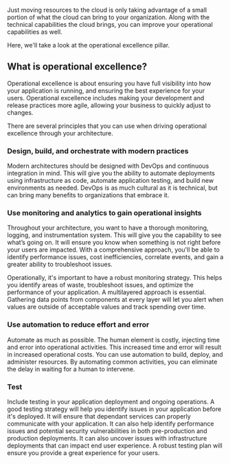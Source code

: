 Just moving resources to the cloud is only taking advantage of a small portion of what the cloud can bring to your organization. Along with the technical capabilities the cloud brings, you can improve your operational capabilities as well.

Here, we'll take a look at the operational excellence pillar.

## What is operational excellence?

Operational excellence is about ensuring you have full visibility into how your application is running, and ensuring the best experience for your users. Operational excellence includes making your development and release practices more agile, allowing your business to quickly adjust to changes. 

There are several principles that you can use when driving operational excellence through your architecture.

### Design, build, and orchestrate with modern practices

Modern architectures should be designed with DevOps and continuous integration in mind. This will give you the ability to automate deployments using infrastructure as code, automate application testing, and build new environments as needed. DevOps is as much cultural as it is technical, but can bring many benefits to organizations that embrace it.

### Use monitoring and analytics to gain operational insights

Throughout your architecture, you want to have a thorough monitoring, logging, and instrumentation system. This will give you the capability to see what’s going on. It will ensure you know when something is not right before your users are impacted. With a comprehensive approach, you'll be able to identify performance issues, cost inefficiencies, correlate events, and gain a greater ability to troubleshoot issues.

Operationally, it's important to have a robust monitoring strategy. This helps you identify areas of waste, troubleshoot issues, and optimize the performance of your application. A multilayered approach is essential. Gathering data points from components at every layer will let you alert when values are outside of acceptable values and track spending over time.

### Use automation to reduce effort and error

Automate as much as possible. The human element is costly, injecting time and error into operational activities. This increased time and error will result in increased operational costs. You can use automation to build, deploy, and administer resources. By automating common activities, you can eliminate the delay in waiting for a human to intervene.

### Test

Include testing in your application deployment and ongoing operations. A good testing strategy will help you identify issues in your application before it's deployed. It will ensure that dependant services can properly communicate with your application. It can also help identify performance issues and potential security vulnerabilities in both pre-production and production deployments. It can also uncover issues with infrastructure deployments that can impact end user experience. A robust testing plan will ensure you provide a great experience for your users.
